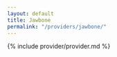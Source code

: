 ```yaml
---
layout: default
title: Jawbone
permalink: "/providers/jawbone/"
---
```


{% include provider/provider.md %}
